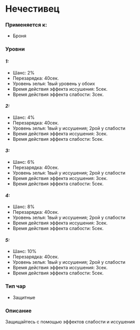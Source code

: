 # Нечестивец

### Применяется к:

* Броня

### Уровни

#### _1:_&#x20;

* Шанс: 2%
* Перезарядка:  40сек.
* Уровень зелья: 1вый уровень у обоих
* Время действия эффекта иссушения: 5сек.
* Время действия эффекта слабости:  3сек.

#### _2:_

* Шанс: 4%
* Перезарядка:  40сек.&#x20;
* Уровень зелья:  1вый у иссушения; 2рой у слабости
* Время действия эффекта иссушения: 3сек.
* Время действия эффекта слабости:  5сек.

#### _3:_&#x20;

* Шанс: 6%
* Перезарядка:  40сек.
* Уровень зелья:  1вый у иссушения; 2рой у слабости
* Время действия эффекта иссушения:  3сек.
* Время действия эффекта слабости:  5сек.

#### _4:_

* Шанс: 8%
* Перезарядка:  40сек.&#x20;
* Уровень зелья:  1вый у иссушения; 2рой у слабости
* Время действия эффекта иссушения: 3сек.
* Время действия эффекта слабости:  5сек.

#### _5:_

* Шанс: 10%
* Перезарядка:  40сек.&#x20;
* Уровень зелья:  1вый у иссушения; 2рой у слабости
* Время действия эффекта иссушения:  3сек.
* Время действия эффекта слабости:  5сек.

### Тип чар

* Защитные

### Описание&#x20;

Защищайтесь с помощью эффектов слабости и иссушения
